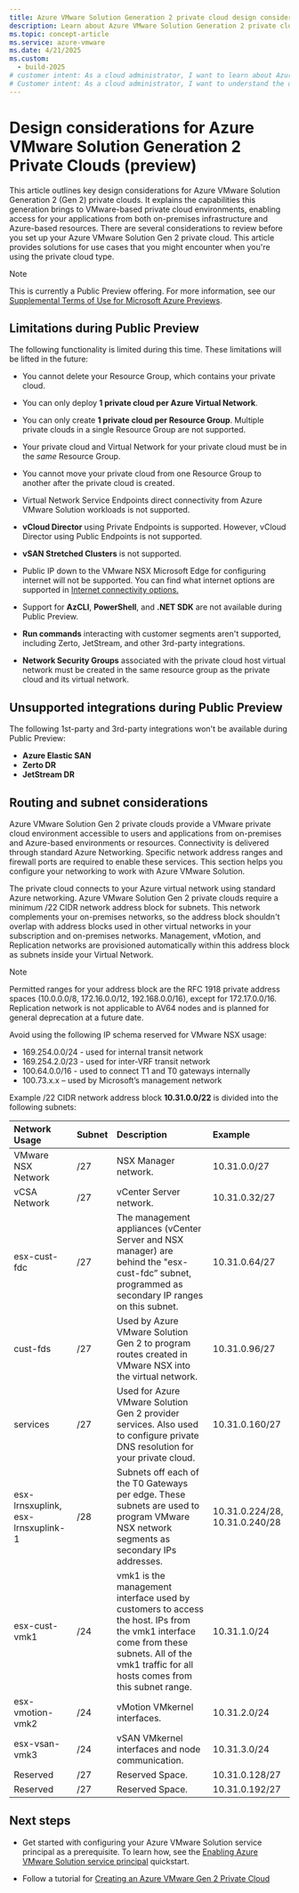 ```yaml
---
title: Azure VMware Solution Generation 2 private cloud design considerations (preview)
description: Learn about Azure VMware Solution Generation 2 private cloud design considerations.
ms.topic: concept-article
ms.service: azure-vmware
ms.date: 4/21/2025
ms.custom:
  - build-2025
# customer intent: As a cloud administrator, I want to learn about Azure VMware Solution Generation 2 private cloud design considerations so that I can make informed decisions about my Azure VMware Solution deployment.
# Customer intent: As a cloud administrator, I want to understand the design considerations for Azure VMware Solution Generation 2 private clouds so that I can effectively plan and implement my private cloud deployment while ensuring compliance with current limitations and requirements.
---
```


# Design considerations for Azure VMware Solution Generation 2 Private Clouds (preview)

This article outlines key design considerations for Azure VMware Solution Generation 2 (Gen 2) private clouds. It explains the capabilities this generation brings to VMware-based private cloud environments, enabling access for your applications from both on-premises infrastructure and Azure-based resources. There are several considerations to review before you set up your Azure VMware Solution Gen 2 private cloud. This article provides solutions for use cases that you might encounter when you're using the private cloud type.

> [!Note]
> This is currently a Public Preview offering. For more information, see our [Supplemental Terms of Use for Microsoft Azure Previews](https://azure.microsoft.com/support/legal/Preview-supplemental-terms/).

## Limitations during Public Preview

The following functionality is limited during this time. These limitations will be lifted in the future:

- You cannot delete your Resource Group, which contains your private cloud.
- You can only deploy **1 private cloud per Azure Virtual Network**.
- You can only create **1 private cloud per Resource Group**. Multiple private clouds in a single Resource Group are not supported. 
- Your private cloud and Virtual Network for your private cloud must be in the *same* Resource Group.
- You cannot move your private cloud from one Resource Group to another after the private cloud is created.
- Virtual Network Service Endpoints direct connectivity from Azure VMware Solution workloads is not supported.
- **vCloud Director** using Private Endpoints is supported. However, vCloud Director using Public Endpoints is not supported.
- **vSAN Stretched Clusters** is not supported.
- Public IP down to the VMware NSX Microsoft Edge for configuring internet will not be supported. You can find what internet options are supported in [Internet connectivity options.](native-internet-connectivity-design-considerations.md)
- Support for **AzCLI**, **PowerShell**, and **.NET SDK** are not available during Public Preview.
- **Run commands** interacting with customer segments aren't supported, including Zerto, JetStream, and other 3rd-party integrations.

- **Network Security Groups** associated with the private cloud host virtual network must be created in the same resource group as the private cloud and its virtual network.

## Unsupported integrations during Public Preview

The following 1st-party and 3rd-party integrations won't be available during Public Preview:
- **Azure Elastic SAN**
- **Zerto DR**
- **JetStream DR**

## Routing and subnet considerations

Azure VMware Solution Gen 2 private clouds provide a VMware private cloud environment accessible to users and applications from on-premises and Azure-based environments or resources. Connectivity is delivered through standard Azure Networking. Specific network address ranges and firewall ports are required to enable these services. This section helps you configure your networking to work with Azure VMware Solution. 

The private cloud connects to your Azure virtual network using standard Azure networking. Azure VMware Solution Gen 2 private clouds require a minimum /22 CIDR network address block for subnets. This network complements your on-premises networks, so the address block shouldn't overlap with address blocks used in other virtual networks in your subscription and on-premises networks. Management, vMotion, and Replication networks are provisioned automatically within this address block as subnets inside your Virtual Network.

> [!Note]
> Permitted ranges for your address block are the RFC 1918 private address spaces (10.0.0.0/8, 172.16.0.0/12, 192.168.0.0/16), except for 172.17.0.0/16. Replication network is not applicable to AV64 nodes and is planned for general deprecation at a future date.

Avoid using the following IP schema reserved for VMware NSX usage: 

- 169.254.0.0/24 - used for internal transit network 
- 169.254.2.0/23 - used for inter-VRF transit network 
- 100.64.0.0/16 - used to connect T1 and T0 gateways internally 
- 100.73.x.x – used by Microsoft’s management network

Example /22 CIDR network address block **10.31.0.0/22** is divided into the following subnets: 

| **Network Usage** | **Subnet** | **Description** | **Example** |
| :-- | :-- | :-- | :-- |
| VMware NSX Network | /27 | NSX Manager network. | 10.31.0.0/27 |
| vCSA Network | /27 | vCenter Server network. | 10.31.0.32/27  |
| esx-cust-fdc | /27 | The management appliances (vCenter Server and NSX manager) are behind the "esx-cust-fdc” subnet, programmed as secondary IP ranges on this subnet. | 10.31.0.64/27  |
| cust-fds | /27 | Used by Azure VMware Solution Gen 2 to program routes created in VMware NSX into the virtual network. | 10.31.0.96/27 |
| services | /27 | Used for Azure VMware Solution Gen 2 provider services. Also used to configure private DNS resolution for your private cloud. | 10.31.0.160/27  |
| esx-lrnsxuplink, esx-lrnsxuplink-1 | /28 | Subnets off each of the T0 Gateways per edge. These subnets are used to program VMware NSX network segments as secondary IPs addresses. | 10.31.0.224/28, 10.31.0.240/28 |  
| esx-cust-vmk1 | /24 | vmk1 is the management interface used by customers to access the host. IPs from the vmk1 interface come from these subnets. All of the vmk1 traffic for all hosts comes from this subnet range. | 10.31.1.0/24  |
| esx-vmotion-vmk2 | /24 | vMotion VMkernel interfaces. | 10.31.2.0/24  |
| esx-vsan-vmk3  | /24 | vSAN VMkernel interfaces and node communication. | 10.31.3.0/24 |
| Reserved | /27 | Reserved Space. | 10.31.0.128/27 |
| Reserved | /27 | Reserved Space. | 10.31.0.192/27 |

## Next steps

- Get started with configuring your Azure VMware Solution service principal as a prerequisite. To learn how, see the [Enabling Azure VMware Solution service principal](native-first-party-principle-security.md) quickstart.
  
- Follow a tutorial for [Creating an Azure VMware Gen 2 Private Cloud](native-create-azure-vmware-virtual-network-private-cloud.md)
